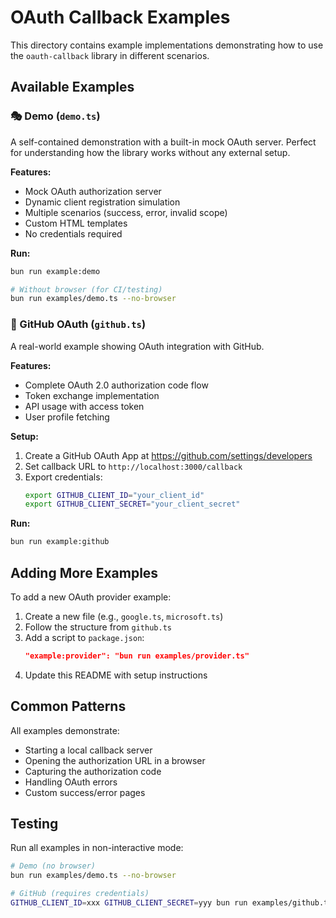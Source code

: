 # OAuth Callback Examples

This directory contains example implementations demonstrating how to use the `oauth-callback` library in different scenarios.

## Available Examples

### 🎭 Demo (`demo.ts`)

A self-contained demonstration with a built-in mock OAuth server. Perfect for understanding how the library works without any external setup.

**Features:**

- Mock OAuth authorization server
- Dynamic client registration simulation
- Multiple scenarios (success, error, invalid scope)
- Custom HTML templates
- No credentials required

**Run:**

```bash
bun run example:demo

# Without browser (for CI/testing)
bun run examples/demo.ts --no-browser
```

### 🐙 GitHub OAuth (`github.ts`)

A real-world example showing OAuth integration with GitHub.

**Features:**

- Complete OAuth 2.0 authorization code flow
- Token exchange implementation
- API usage with access token
- User profile fetching

**Setup:**

1. Create a GitHub OAuth App at https://github.com/settings/developers
2. Set callback URL to `http://localhost:3000/callback`
3. Export credentials:
   ```bash
   export GITHUB_CLIENT_ID="your_client_id"
   export GITHUB_CLIENT_SECRET="your_client_secret"
   ```

**Run:**

```bash
bun run example:github
```

## Adding More Examples

To add a new OAuth provider example:

1. Create a new file (e.g., `google.ts`, `microsoft.ts`)
2. Follow the structure from `github.ts`
3. Add a script to `package.json`:
   ```json
   "example:provider": "bun run examples/provider.ts"
   ```
4. Update this README with setup instructions

## Common Patterns

All examples demonstrate:

- Starting a local callback server
- Opening the authorization URL in a browser
- Capturing the authorization code
- Handling OAuth errors
- Custom success/error pages

## Testing

Run all examples in non-interactive mode:

```bash
# Demo (no browser)
bun run examples/demo.ts --no-browser

# GitHub (requires credentials)
GITHUB_CLIENT_ID=xxx GITHUB_CLIENT_SECRET=yyy bun run examples/github.ts
```
